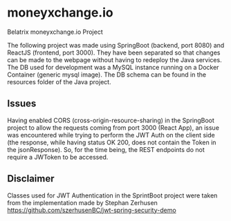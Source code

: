 # moneyxchange.io
Belatrix moneyxchange.io Project

The following project was made using SpringBoot (backend, port 8080) and ReactJS (frontend, port 3000). They have been separated so that changes can be made to the webpage without having to redeploy the Java services. The DB used for development was a MySQL instance running on a Docker Container (generic mysql image). The DB schema can be found in the resources folder of the Java project.

## Issues
Having enabled CORS (cross-origin-resource-sharing) in the SpringBoot project to allow the requests coming from port 3000 (React App), an issue was encountered while trying to perform the JWT Auth on the client side (the response, while having status OK 200, does not contain the Token in the jsonResponse). So, for the time being, the REST endpoints do not require a JWToken to be accessed.

## Disclaimer
Classes used for JWT Authentication in the SprintBoot project were taken from the implementation made by Stephan Zerhusen https://github.com/szerhusenBC/jwt-spring-security-demo
